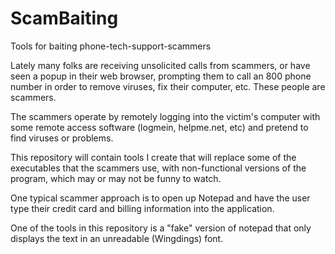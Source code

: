 # ScamBaiting
Tools for baiting phone-tech-support-scammers

Lately many folks are receiving unsolicited calls from scammers, or have seen a popup
in their web browser, prompting them to call an 800 phone number in order to
remove viruses, fix their computer, etc. These people are scammers.

The scammers operate by remotely logging into the victim's computer with some
remote access software (logmein, helpme.net, etc) and pretend to find viruses
or problems.

This repository will contain tools I create that will replace some of the executables
that the scammers use, with non-functional versions of the program, which may or may not
be funny to watch.

One typical scammer approach is to open up Notepad and have the user type their credit
card and billing information into the application.

One of the tools in this repository is a "fake" version of notepad that only displays
the text in an unreadable (Wingdings) font.
